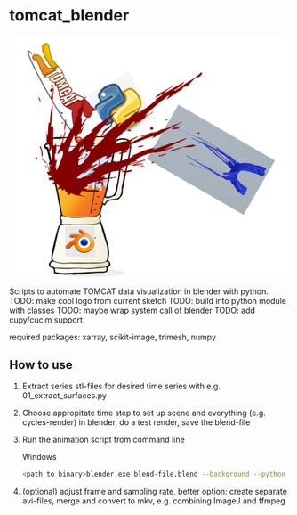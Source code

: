 # tomcat_blender

![lstopo](img/tomcat_blender_logo_sketch.png)

Scripts to automate TOMCAT data visualization in blender with python.
TODO: make cool logo from current sketch
TODO: build into python module with classes
TODO: maybe wrap system call of blender
TODO: add cupy/cucim support

required packages: xarray, scikit-image, trimesh, numpy

## How to use

1. Extract series stl-files for desired time series with e.g. 01_extract_surfaces.py

1. Choose appropitate time step to set up scene and everything (e.g. cycles-render) in blender, do a test render, save the blend-file

1. Run the animation script from command line

	Windows

	```bash
	<path_to_binary>blender.exe blend-file.blend --background --python testanimscriptfull.py
	```
1. (optional) adjust frame and sampling rate, better option: create separate avi-files, merge and convert to mkv, e.g. combining ImageJ and ffmpeg
